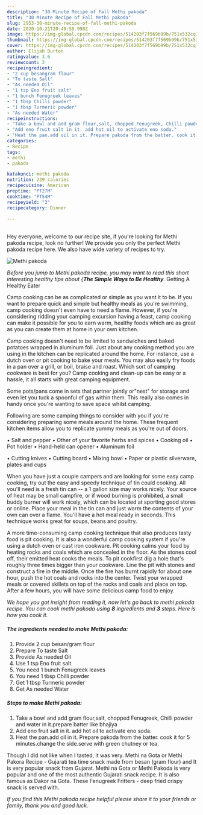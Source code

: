 ```yaml
---
description: "30 Minute Recipe of Fall Methi pakoda"
title: "30 Minute Recipe of Fall Methi pakoda"
slug: 2953-30-minute-recipe-of-fall-methi-pakoda
date: 2020-10-21T20:49:58.998Z
image: https://img-global.cpcdn.com/recipes/514203f7f569b99b/751x532cq70/methi-pakoda-recipe-main-photo.jpg
thumbnail: https://img-global.cpcdn.com/recipes/514203f7f569b99b/751x532cq70/methi-pakoda-recipe-main-photo.jpg
cover: https://img-global.cpcdn.com/recipes/514203f7f569b99b/751x532cq70/methi-pakoda-recipe-main-photo.jpg
author: Elijah Burton
ratingvalue: 3.6
reviewcount: 3
recipeingredient:
- "2 cup besangram flour"
- "To taste Salt"
- "As needed Oil"
- "1 tsp Eno fruit salt"
- "1 bunch Fenugreek leaves"
- "1 tbsp Chilli powder"
- "1 tbsp Turmeric powder"
- "As needed Water"
recipeinstructions:
- "Take a bowl and add gram flour,salt, chopped Fenugreek, Chilli powder and water in it.prepare batter like bhajiya"
- "Add eno fruit salt in it. add hot oil to activate eno soda."
- "Heat the pan.add oil in it. Prepare pakoda from the batter. cook it for 5 minutes.change the side.serve with green chutney or tea."
categories:
- Recipe
tags:
- methi
- pakoda

katakunci: methi pakoda 
nutrition: 239 calories
recipecuisine: American
preptime: "PT27M"
cooktime: "PT54M"
recipeyield: "3"
recipecategory: Dinner

---
```

<br>
Hey everyone, welcome to our recipe site, if you're looking for Methi pakoda recipe, look no further! We provide you only the perfect Methi pakoda recipe here. We also have wide variety of recipes to try.
<br>


![Methi pakoda](https://img-global.cpcdn.com/recipes/514203f7f569b99b/751x532cq70/methi-pakoda-recipe-main-photo.jpg)

<i>Before you jump to Methi pakoda recipe, you may want to read this short interesting healthy tips about {<strong>The Simple Ways to Be Healthy</strong>.</i>
Getting A Healthy Eater

    
Camp cooking can be as complicated or simple as you want it to be. If you want to prepare quick and simple but healthy meals as you're swimming, camp cooking doesn't even have to need a flame. However, if you're considering ridding your camping excursion having a feast, camp cooking can make it possible for you to earn warm, healthy foods which are as great as you can create them at home in your own kitchen.

Camp cooking doesn't need to be limited to sandwiches and baked potatoes wrapped in aluminum foil.  Just about any cooking method you are using in the kitchen can be replicated around the home. For instance, use a dutch oven or pit cooking to bake your meals. You may also easily fry foods in a pan over a grill, or boil, braise and roast. Which sort of camping cookware is best for you? Camp cooking and clean-up can be easy or a hassle, it all starts with great camping equipment.

Some pots/pans come in sets that partner jointly or"nest" for storage and even let you tuck a spoonful of gas within them. This really also comes in handy once you're wanting to save space whilst camping.

Following are some camping things to consider with you if you're considering preparing some meals around the home. These frequent kitchen items allow you to replicate yummy meals as you're out of doors.

• Salt and pepper
• Other of your favorite herbs and spices
• Cooking oil
• Pot holder
• Hand-held can opener
• Aluminum foil

• Cutting knives
• Cutting board
• Mixing bowl
• Paper or plastic silverware, plates and cups

When you have just a couple campers and are looking for some easy camp cooking, try out the easy and speedy technique of tin could cooking. All you'll need is a fresh tin can -- a 1 gallon size may works nicely. Your source of heat may be small campfire, or if wood burning is prohibited, a small buddy burner will work nicely, which can be located at sporting good stores or online. Place your meal in the tin can and just warm the contents of your own can over a flame. You'll have a hot meal ready in seconds.  This technique works great for soups, beans and poultry.

A more time-consuming camp cooking technique that also produces tasty food is pit cooking.  It is also a wonderful camp cooking system if you're using a dutch oven or cast iron cookware. Pit cooking calms your food by heating rocks and coals which are concealed in the floor. As the stones cool off, their emitted heat cooks the meals. To pit cookfirst dig a hole that's roughly three times bigger than your cookware. Line the pit with stones and construct a fire in the middle. Once the fire has burnt rapidly for about one hour, push the hot coals and rocks into the center. Twist your wrapped meals or covered skillets on top of the rocks and coals and place on top. After a few hours, you will have some delicious camp food to enjoy.


<i>We hope you got insight from reading it, now let's go back to methi pakoda recipe. You can cook methi pakoda using <strong>8</strong> ingredients and <strong>3</strong> steps. Here is how you cook it.
</i>

##### The ingredients needed to make Methi pakoda:

1. Provide 2 cup besan/gram flour
1. Prepare To taste Salt
1. Provide As needed Oil
1. Use 1 tsp Eno fruit salt
1. You need 1 bunch Fenugreek leaves
1. You need 1 tbsp Chilli powder
1. Get 1 tbsp Turmeric powder
1. Get As needed Water


##### Steps to make Methi pakoda:

1. Take a bowl and add gram flour,salt, chopped Fenugreek, Chilli powder and water in it.prepare batter like bhajiya
1. Add eno fruit salt in it. add hot oil to activate eno soda.
1. Heat the pan.add oil in it. Prepare pakoda from the batter. cook it for 5 minutes.change the side.serve with green chutney or tea.


Though I did not like when I tasted, it was very. Methi na Gota or Methi Pakora Recipe - Gujarati tea time snack made from besan (gram flour) and It is very popular snack from Gujarat. Methi na Gota or Methi Pakoda is very popular and one of the most authentic Gujarati snack recipe. It is also famous as Dakor na Gota. These Fenugreek Fritters - deep fried crispy snack is served with. 

<i>If you find this Methi pakoda recipe helpful please share it to your friends or family, thank you and good luck.</i>
